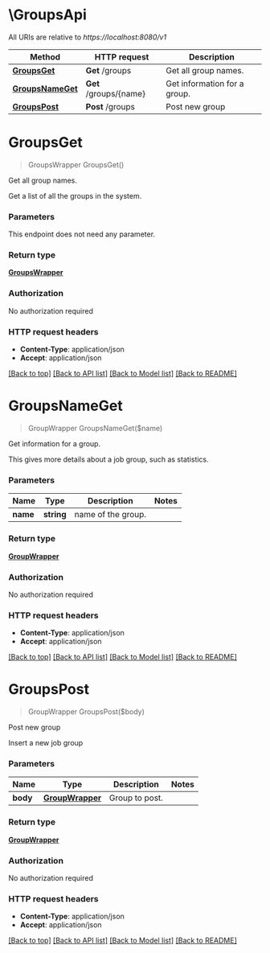 # \GroupsApi

All URIs are relative to *https://localhost:8080/v1*

Method | HTTP request | Description
------------- | ------------- | -------------
[**GroupsGet**](GroupsApi.md#GroupsGet) | **Get** /groups | Get all group names.
[**GroupsNameGet**](GroupsApi.md#GroupsNameGet) | **Get** /groups/{name} | Get information for a group.
[**GroupsPost**](GroupsApi.md#GroupsPost) | **Post** /groups | Post new group


# **GroupsGet**
> GroupsWrapper GroupsGet()

Get all group names.

Get a list of all the groups in the system.


### Parameters
This endpoint does not need any parameter.

### Return type

[**GroupsWrapper**](GroupsWrapper.md)

### Authorization

No authorization required

### HTTP request headers

 - **Content-Type**: application/json
 - **Accept**: application/json

[[Back to top]](#) [[Back to API list]](../README.md#documentation-for-api-endpoints) [[Back to Model list]](../README.md#documentation-for-models) [[Back to README]](../README.md)

# **GroupsNameGet**
> GroupWrapper GroupsNameGet($name)

Get information for a group.

This gives more details about a job group, such as statistics.


### Parameters

Name | Type | Description  | Notes
------------- | ------------- | ------------- | -------------
 **name** | **string**| name of the group. | 

### Return type

[**GroupWrapper**](GroupWrapper.md)

### Authorization

No authorization required

### HTTP request headers

 - **Content-Type**: application/json
 - **Accept**: application/json

[[Back to top]](#) [[Back to API list]](../README.md#documentation-for-api-endpoints) [[Back to Model list]](../README.md#documentation-for-models) [[Back to README]](../README.md)

# **GroupsPost**
> GroupWrapper GroupsPost($body)

Post new group

Insert a new job group


### Parameters

Name | Type | Description  | Notes
------------- | ------------- | ------------- | -------------
 **body** | [**GroupWrapper**](GroupWrapper.md)| Group to post. | 

### Return type

[**GroupWrapper**](GroupWrapper.md)

### Authorization

No authorization required

### HTTP request headers

 - **Content-Type**: application/json
 - **Accept**: application/json

[[Back to top]](#) [[Back to API list]](../README.md#documentation-for-api-endpoints) [[Back to Model list]](../README.md#documentation-for-models) [[Back to README]](../README.md)

